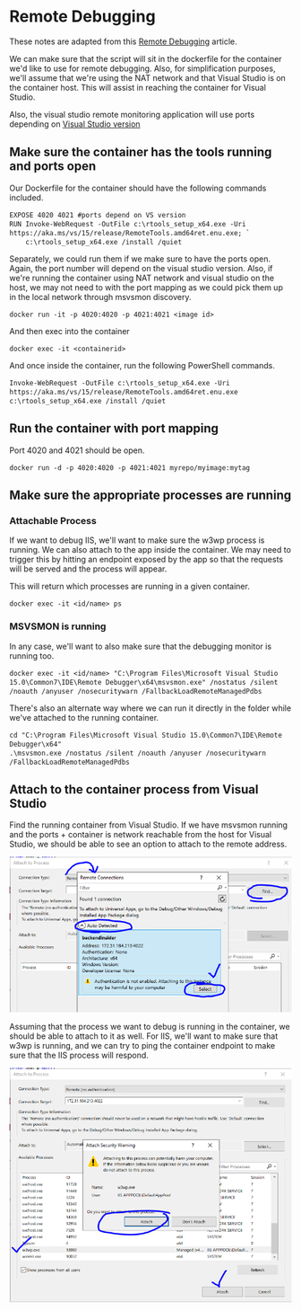 # Remote Debugging

These notes are adapted from this [Remote Debugging](https://www.richard-banks.org/2017/02/debug-net-in-windows-container.html) article.

We can make sure that the script will sit in the dockerfile for the container we'd like to use for remote debugging.  Also, for simplification purposes, we'll assume that we're using the NAT network and that Visual Studio is on the container host.  This will assist in reaching the container for Visual Studio.  


Also, the visual studio remote monitoring application will use ports depending on [Visual Studio version](https://docs.microsoft.com/en-us/visualstudio/debugger/remote-debugger-port-assignments?view=vs-2017)

## Make sure the container has the tools running and ports open

Our Dockerfile for the container should have the following commands included.

```
EXPOSE 4020 4021 #ports depend on VS version
RUN Invoke-WebRequest -OutFile c:\rtools_setup_x64.exe -Uri https://aka.ms/vs/15/release/RemoteTools.amd64ret.enu.exe; `
    c:\rtools_setup_x64.exe /install /quiet
```

Separately, we could run them if we make sure to have the ports open.  Again, the port number will depend on the visual studio version.  Also, if we're running the container using NAT network and visual studio on the host, we may not need to with the port mapping as we could pick them up in the local network through msvsmon discovery.

```
docker run -it -p 4020:4020 -p 4021:4021 <image id>
```
And then exec into the container

```
docker exec -it <containerid>
```

And once inside the container, run the following PowerShell commands.

```
Invoke-WebRequest -OutFile c:\rtools_setup_x64.exe -Uri https://aka.ms/vs/15/release/RemoteTools.amd64ret.enu.exe
c:\rtools_setup_x64.exe /install /quiet
```

## Run the container with port mapping

Port 4020 and 4021 should be open.

```
docker run -d -p 4020:4020 -p 4021:4021 myrepo/myimage:mytag
```

## Make sure the appropriate processes are running

### Attachable Process
If we want to debug IIS, we'll want to make sure the w3wp process is running.  We can also attach to the app inside the container.  We may need to trigger this by hitting an endpoint exposed by the app so that the requests will be served and the process will appear.

This will return which processes are running in a given container.
```
docker exec -it <id/name> ps
```

### MSVSMON is running
In any case, we'll want to also make sure that the debugging monitor is running too.

```
docker exec -it <id/name> "C:\Program Files\Microsoft Visual Studio 15.0\Common7\IDE\Remote Debugger\x64\msvsmon.exe" /nostatus /silent /noauth /anyuser /nosecuritywarn /FallbackLoadRemoteManagedPdbs
```

There's also an alternate way where we can run it directly in the folder while we've attached to the running container.

```
cd "C:\Program Files\Microsoft Visual Studio 15.0\Common7\IDE\Remote Debugger\x64"
.\msvsmon.exe /nostatus /silent /noauth /anyuser /nosecuritywarn /FallbackLoadRemoteManagedPdbs
```

## Attach to the container process from Visual Studio

Find the running container from Visual Studio.  If we have msvsmon running and the ports + container is network reachable from the host for Visual Studio, we should be able to see an option to attach to the remote address.

![Find Container.](../media/remote-debugging/remote-debugging-step-1.png 'Find Container')

Assuming that the process we want to debug is running in the container, we should be able to attach to it as well.  For IIS, we'll want to make sure that w3wp is running, and we can try to ping the container endpoint to make sure that the IIS process will respond.

![Attach Process.](../media/remote-debugging/remote-debugging-step-2.png 'Attach Process')

